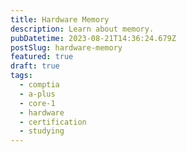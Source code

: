 ```yaml
---
title: Hardware Memory
description: Learn about memory.
pubDatetime: 2023-08-21T14:36:24.679Z
postSlug: hardware-memory
featured: true
draft: true
tags:
  - comptia
  - a-plus
  - core-1
  - hardware
  - certification
  - studying
---
```

